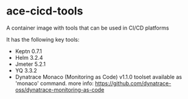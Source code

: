 # ace-cicd-tools
A container image with tools that can be used in CI/CD platforms

It has the following key tools:
- Keptn 0.7.1
- Helm 3.2.4
- Jmeter 5.2.1
- YQ 3.3.2
- Dynatrace Monaco (Monitoring as Code) v1.1.0 toolset available as 'monaco' command. more info: https://github.com/dynatrace-oss/dynatrace-monitoring-as-code 